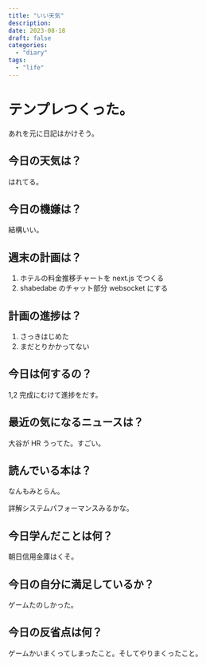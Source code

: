 ```yaml
---
title: "いい天気"
description:
date: 2023-08-18
draft: false
categories:
  - "diary"
tags:
  - "life"
---
```


# テンプレつくった。

あれを元に日記はかけそう。

## 今日の天気は？

はれてる。

## 今日の機嫌は？

結構いい。

## 週末の計画は？

1. ホテルの料金推移チャートを next.js でつくる
2. shabedabe のチャット部分 websocket にする

## 計画の進捗は？

1. さっきはじめた
2. まだとりかかってない

## 今日は何するの？

1,2 完成にむけて進捗をだす。

## 最近の気になるニュースは？

大谷が HR うってた。すごい。

## 読んでいる本は？

なんもみとらん。

詳解システムパフォーマンスみるかな。

## 今日学んだことは何？

朝日信用金庫はくそ。

## 今日の自分に満足しているか？

ゲームたのしかった。

## 今日の反省点は何？

ゲームかいまくってしまったこと。そしてやりまくったこと。
